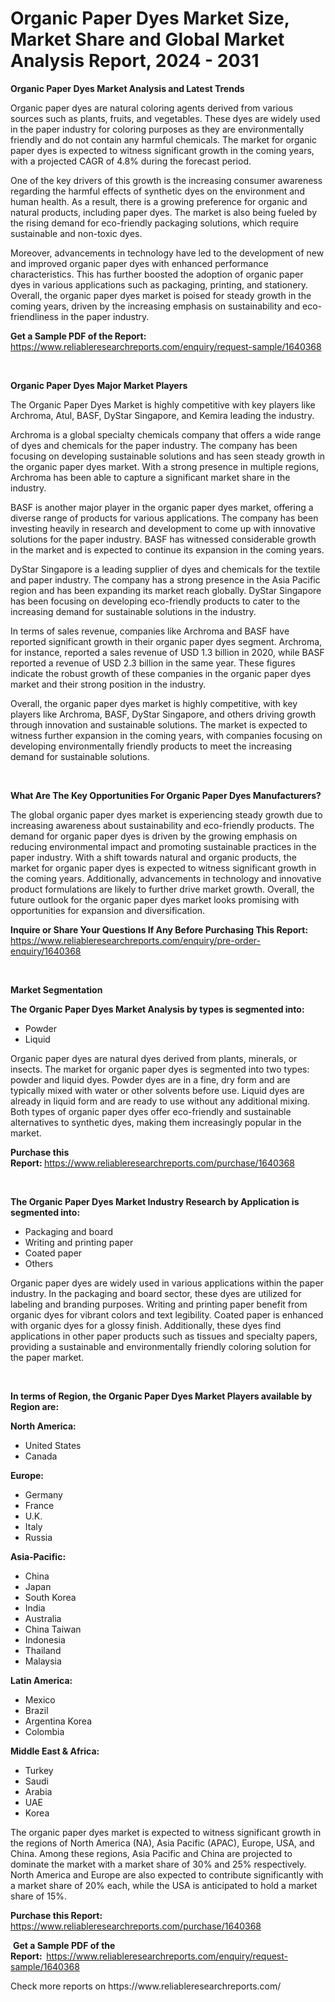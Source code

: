 <p><h1>Organic Paper Dyes Market Size, Market Share and Global Market Analysis Report, 2024 - 2031</h1></p><p><strong>Organic Paper Dyes Market Analysis and Latest Trends</strong></p>
<p><p>Organic paper dyes are natural coloring agents derived from various sources such as plants, fruits, and vegetables. These dyes are widely used in the paper industry for coloring purposes as they are environmentally friendly and do not contain any harmful chemicals. The market for organic paper dyes is expected to witness significant growth in the coming years, with a projected CAGR of 4.8% during the forecast period.</p><p>One of the key drivers of this growth is the increasing consumer awareness regarding the harmful effects of synthetic dyes on the environment and human health. As a result, there is a growing preference for organic and natural products, including paper dyes. The market is also being fueled by the rising demand for eco-friendly packaging solutions, which require sustainable and non-toxic dyes.</p><p>Moreover, advancements in technology have led to the development of new and improved organic paper dyes with enhanced performance characteristics. This has further boosted the adoption of organic paper dyes in various applications such as packaging, printing, and stationery. Overall, the organic paper dyes market is poised for steady growth in the coming years, driven by the increasing emphasis on sustainability and eco-friendliness in the paper industry.</p></p>
<p><strong>Get a Sample PDF of the Report:&nbsp;</strong> <a href="https://www.reliableresearchreports.com/enquiry/request-sample/1640368">https://www.reliableresearchreports.com/enquiry/request-sample/1640368</a></p>
<p>&nbsp;</p>
<p><strong>Organic Paper Dyes Major Market Players</strong></p>
<p><p>The Organic Paper Dyes Market is highly competitive with key players like Archroma, Atul, BASF, DyStar Singapore, and Kemira leading the industry. </p><p>Archroma is a global specialty chemicals company that offers a wide range of dyes and chemicals for the paper industry. The company has been focusing on developing sustainable solutions and has seen steady growth in the organic paper dyes market. With a strong presence in multiple regions, Archroma has been able to capture a significant market share in the industry.</p><p>BASF is another major player in the organic paper dyes market, offering a diverse range of products for various applications. The company has been investing heavily in research and development to come up with innovative solutions for the paper industry. BASF has witnessed considerable growth in the market and is expected to continue its expansion in the coming years.</p><p>DyStar Singapore is a leading supplier of dyes and chemicals for the textile and paper industry. The company has a strong presence in the Asia Pacific region and has been expanding its market reach globally. DyStar Singapore has been focusing on developing eco-friendly products to cater to the increasing demand for sustainable solutions in the industry.</p><p>In terms of sales revenue, companies like Archroma and BASF have reported significant growth in their organic paper dyes segment. Archroma, for instance, reported a sales revenue of USD 1.3 billion in 2020, while BASF reported a revenue of USD 2.3 billion in the same year. These figures indicate the robust growth of these companies in the organic paper dyes market and their strong position in the industry. </p><p>Overall, the organic paper dyes market is highly competitive, with key players like Archroma, BASF, DyStar Singapore, and others driving growth through innovation and sustainable solutions. The market is expected to witness further expansion in the coming years, with companies focusing on developing environmentally friendly products to meet the increasing demand for sustainable solutions.</p></p>
<p>&nbsp;</p>
<p><strong>What Are The Key Opportunities For Organic Paper Dyes Manufacturers?</strong></p>
<p><p>The global organic paper dyes market is experiencing steady growth due to increasing awareness about sustainability and eco-friendly products. The demand for organic paper dyes is driven by the growing emphasis on reducing environmental impact and promoting sustainable practices in the paper industry. With a shift towards natural and organic products, the market for organic paper dyes is expected to witness significant growth in the coming years. Additionally, advancements in technology and innovative product formulations are likely to further drive market growth. Overall, the future outlook for the organic paper dyes market looks promising with opportunities for expansion and diversification.</p></p>
<p><strong>Inquire or Share Your Questions If Any Before Purchasing This Report:</strong> <a href="https://www.reliableresearchreports.com/enquiry/pre-order-enquiry/1640368">https://www.reliableresearchreports.com/enquiry/pre-order-enquiry/1640368</a></p>
<p>&nbsp;</p>
<p><strong>Market Segmentation</strong></p>
<p><strong>The Organic Paper Dyes Market Analysis by types is segmented into:</strong></p>
<p><ul><li>Powder</li><li>Liquid</li></ul></p>
<p><p>Organic paper dyes are natural dyes derived from plants, minerals, or insects. The market for organic paper dyes is segmented into two types: powder and liquid dyes. Powder dyes are in a fine, dry form and are typically mixed with water or other solvents before use. Liquid dyes are already in liquid form and are ready to use without any additional mixing. Both types of organic paper dyes offer eco-friendly and sustainable alternatives to synthetic dyes, making them increasingly popular in the market.</p></p>
<p><strong>Purchase this Report:&nbsp;</strong><a href="https://www.reliableresearchreports.com/purchase/1640368">https://www.reliableresearchreports.com/purchase/1640368</a></p>
<p>&nbsp;</p>
<p><strong>The Organic Paper Dyes Market Industry Research by Application is segmented into:</strong></p>
<p><ul><li>Packaging and board</li><li>Writing and printing paper</li><li>Coated paper</li><li>Others</li></ul></p>
<p><p>Organic paper dyes are widely used in various applications within the paper industry. In the packaging and board sector, these dyes are utilized for labeling and branding purposes. Writing and printing paper benefit from organic dyes for vibrant colors and text legibility. Coated paper is enhanced with organic dyes for a glossy finish. Additionally, these dyes find applications in other paper products such as tissues and specialty papers, providing a sustainable and environmentally friendly coloring solution for the paper market.</p></p>
<p>&nbsp;</p>
<p><strong>In terms of Region, the Organic Paper Dyes Market Players available by Region are:</strong></p>
<p>
    <p> <strong> North America: </strong>
        <ul>
            <li>United States</li>
            <li>Canada</li>
        </ul>
        </p> 
    <p> <strong> Europe: </strong>
        <ul>
            <li>Germany</li>
            <li>France</li>
            <li>U.K.</li>
            <li>Italy</li>
            <li>Russia</li>
        </ul>
        </p> 
    <p> <strong> Asia-Pacific: </strong>
        <ul>
            <li>China</li>
            <li>Japan</li>
            <li>South Korea</li>
            <li>India</li>
            <li>Australia</li>
            <li>China Taiwan</li>
            <li>Indonesia</li>
            <li>Thailand</li>
            <li>Malaysia</li>
        </ul>
        </p> 
    <p> <strong> Latin America: </strong>
        <ul>
            <li>Mexico</li>
            <li>Brazil</li>
            <li>Argentina Korea</li>
            <li>Colombia</li>
        </ul>
        </p> 
    <p> <strong> Middle East & Africa: </strong>
        <ul>
            <li>Turkey</li>
            <li>Saudi</li>
            <li>Arabia</li>
            <li>UAE</li>
            <li>Korea</li>
        </ul>
    </p>
    </p>
<p><p>The organic paper dyes market is expected to witness significant growth in the regions of North America (NA), Asia Pacific (APAC), Europe, USA, and China. Among these regions, Asia Pacific and China are projected to dominate the market with a market share of 30% and 25% respectively. North America and Europe are also expected to contribute significantly with a market share of 20% each, while the USA is anticipated to hold a market share of 15%.</p></p>
<p><strong>Purchase this Report: </strong><a href="https://www.reliableresearchreports.com/purchase/1640368">https://www.reliableresearchreports.com/purchase/1640368</a></p>
<p>&nbsp;<strong>Get a Sample PDF of the Report:&nbsp;&nbsp;</strong><a href="https://www.reliableresearchreports.com/enquiry/request-sample/1640368">https://www.reliableresearchreports.com/enquiry/request-sample/1640368</a></p>
<p><strong></strong></p>
<p>Check more reports on https://www.reliableresearchreports.com/</p>